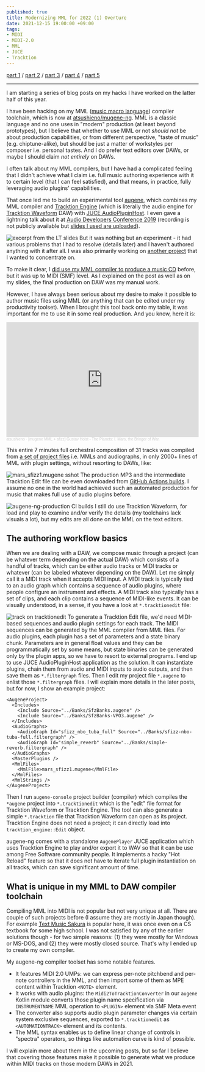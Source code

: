 ```yaml
---
published: true
title: Modernizing MML for 2022 (1) Overture
date: 2021-12-15 19:00:00 +09:00
tags:
- MIDI
- MIDI-2.0
- MML
- JUCE
- Tracktion
---
```


[part 1](https://atsushieno.github.io/2021/12/15/augene-ng-1.html) / [part 2](https://atsushieno.github.io/2021/12/15/augene-ng-2.html) / [part 3](https://atsushieno.github.io/2021/12/15/augene-ng-3.html) / [part 4](https://atsushieno.github.io/2021/12/15/augene-ng-4.html) / [part 5](https://atsushieno.github.io/2021/12/15/augene-ng-5.html)

----

I am starting a series of blog posts on my hacks I have worked on the latter half of this year.

I have been hacking on my MML ([music macro language](https://en.wikipedia.org/wiki/Music_Macro_Language)) compiler toolchain, which is now at [atsushieno/mugene-ng](https://github.com/atsushieno/mugene-ng/). MML is a classic language and no one uses in "modern" production (at least beyond prototypes), but I believe that whether to use MML or not *should not* be about production capabilities, or from different perspective, "taste of music" (e.g. chiptune-alike), but should be just a matter of workstyles per composer i.e. personal tastes. And I do prefer text editors over DAWs, or maybe I should claim *not entirely* on DAWs.

I often talk about my MML compilers, but I have had a complicated feeling that I didn't achieve what I claim i.e. full music authoring experience with it to certain level (that I can feel satisfied), and that means, in practice, fully leveraging audio plugins' capabilities.

That once led me to build an experimental tool [augene](https://github.com/atsushieno/augene), which combines my MML compiler and [Tracktion Engine](https://github.com/Tracktion/tracktion_engine/) (which is literally the audio engine for [Tracktion Waveform](https://www.tracktion.com/products/waveform-pro) DAW) with [JUCE AudioPluginHost](https://github.com/juce-framework/JUCE/tree/master/extras/AudioPluginHost). I even gave a lightning talk about it at [Audio Developers Conference 2019](adc19.sched.com/) (recording is not publicly available but [slides I used are uploaded](https://speakerdeck.com/atsushieno/create-music-in-199x-language-for-2019-sequencer)).

![excerpt from the LT slides](https://i.imgur.com/Gh63zPK.png)
But it was nothing but an experiment - it had various problems that I had to resolve (details later) and I haven't authored anything with it after all. I was also primarily working on [another project](https://github.com/atsushieno/android-audio-plugin-framework) that I wanted to concentrate on.

To make it clear, I [did use my MML compiler to produce a music CD](https://atsushieno.github.io/2019/03/08/_.html) before, but it was up to MIDI (SMF) level. As I explained on the post as well as on my slides, the final production on DAW was my manual work.

However, I have always been serious about my desire to make it possible to author music files using MML (or anything that can be edited under my productivity toolset). When I brought this tool back onto my table, it was important for me to use it in some real production. And you know, here it is:

<iframe width="100%" height="300" scrolling="no" frameborder="no" allow="autoplay" src="https://w.soundcloud.com/player/?url=https%3A//api.soundcloud.com/tracks/1162056904&color=%23ff5500&auto_play=false&hide_related=false&show_comments=true&show_user=true&show_reposts=false&show_teaser=true&visual=true"></iframe><div style="font-size: 10px; color: #cccccc;line-break: anywhere;word-break: normal;overflow: hidden;white-space: nowrap;text-overflow: ellipsis; font-family: Interstate,Lucida Grande,Lucida Sans Unicode,Lucida Sans,Garuda,Verdana,Tahoma,sans-serif;font-weight: 100;"><a href="https://soundcloud.com/atsushieno" title="atsushieno" target="_blank" style="color: #cccccc; text-decoration: none;">atsushieno</a> · <a href="https://soundcloud.com/atsushieno/mugene-mml-sfizz-gustav-holst-the-planets-i-mars-the-bringer-of-war" title="[mugene MML + sfizz] Gustav Holst - The Planets: I. Mars, the Bringer of War." target="_blank" style="color: #cccccc; text-decoration: none;">[mugene MML + sfizz] Gustav Holst - The Planets: I. Mars, the Bringer of War.</a></div>

This entire 7 minutes full orchestral composition of 31 tracks was compiled from [a set of project files](https://github.com/atsushieno/augene-ng/blob/main/samples/mars/) i.e. MMLs and audiographs, in only 2000+ lines of MML with plugin settings, without resorting to DAWs, like:

![mars_sfizz1.mugene sshot](https://i.imgur.com/zwRbNKU.png)
The production MP3 and the intermediate Tracktion Edit file can be even downloaded from [GitHub Actions builds](https://github.com/atsushieno/augene-ng-production/actions/runs/1549073098). I assume no one in the world had achieved such an automated production for music that makes full use of audio plugins before.

![augene-ng-production CI builds](https://i.imgur.com/72Ix9Mp.png)
I still do use Tracktion Waveform, for load and play to examine and/or verify the details (my toolchains lack visuals a lot), but my edits are all done on the MML on the text editors.

## The authoring workflow basics

When we are dealing with a DAW, we compose music through a project (can be whatever term depending on the actual DAW) which consists of a handful of tracks, which can be either audio tracks or MIDI tracks or whatever (can be labeled whatever depending on the DAW). Let me simply call it a MIDI track when it accepts MIDI input. A MIDI track is typically tied to an audio graph which contains a sequence of audio plugins, where people configure an instrument and effects. A MIDI track also typically has a set of clips, and each clip contains a sequence of MIDI-like events. It can be visually understood, in a sense, if you have a look at `*.tracktionedit` file:

![track on tracktionedit](https://i.imgur.com/8Heh5OE.png)
To generate a Tracktion Edit file, we'd need MIDI-based sequences and audio plugin settings for each track. The MIDI sequences can be generated by the MML compiler from MML files. For audio plugins, each plugin has a set of parameters and a state binary chunk. Parameters are in general float values and they can be programmatically set by some means, but state binaries can be generated only by the plugin apps, so we have to resort to external programs. I end up to use JUCE AudioPluginHost application as the solution. It can instantiate plugins, chain them from audio and MIDI inputs to audio outputs, and then save them as `*.filtergraph` files. Then I edit my project file `*.augene` to enlist those `*.filtergraph` files. I will explain more details in the later posts, but for now, I show an example project:

```
<AugeneProject>
  <Includes>
    <Include Source="../Banks/SfzBanks.augene" />
    <Include Source="../Banks/SfzBanks-VPO3.augene" />
  </Includes>
  <AudioGraphs>
    <AudioGraph Id="sfizz_nbo_tuba_full" Source="../Banks/sfizz-nbo-tuba-full.filtergraph" />
    <AudioGraph Id="simple_reverb" Source="../Banks/simple-reverb.filtergraph" />
  </AudioGraphs>
  <MasterPlugins />
  <MmlFiles>
    <MmlFile>mars_sfizz1.mugene</MmlFile>
  </MmlFiles>
  <MmlStrings />
</AugeneProject>
```

Then I run `augene-console` project builder (compiler) which compiles the `*augene` project into `*.tracktionedit` which is the "edit" file format for Tracktion Waveform or Tracktion Engine. The tool can also generate a simple `*.tracktion` file that Tracktion Waveform can open as its project. Tracktion Engine does not need a project; it can directly load into `tracktion_engine::Edit` object.

augene-ng comes with a standalone `AugenePlayer` JUCE application which uses Tracktion Engine to play and/or export it to WAV so that it can be use among Free Software community people. It implements a hacky "Hot Reload" feature so that it does not have to iterate full plugin instantiation on all tracks, which can save significant amount of time.

## What is unique in my MML to DAW compiler toolchain

Compiling MML into MIDI is not popular but not very unique at all. There are couple of such projects before (I assume they are mostly in Japan though). For example [Text Music Sakura](https://sakuramml.com/) is popular here, it was once even on a CS textbook for some high school. I was not satisfied by any of the earlier solutions though - for two simple reasons: (1) they were mostly for Windows or MS-DOS, and (2) they were mostly closed source. That's why I ended up to create my own compiler.

My augene-ng compiler toolset has some notable features.

- It features MIDI 2.0 UMPs: we can express per-note pitchbend and per-note controllers in the MML, and then import some of them as MPE content within Tracktion `<NOTE>` element.
- It works with audio plugins: the `Midi2ToTracktionConverter` in our `augene` Kotlin module converts those plugin name specification via `INSTRUMENTNAME` MML operation to `<PLUGIN>` element via SMF Meta event
- The converter also supports audio plugin parameter changes via certain system exclusive sequences, exported to `*.tracktionedit` as `<AUTOMATIONTRACK>` element and its contents.
- The MML syntax enables us to define linear change of controls in "spectra" operators, so things like automation curve is  kind of possible.

I will explain more about them in the upcoming posts, but so far I believe that covering those features make it possible to generate what we produce within MIDI tracks on those modern DAWs in 2021.

